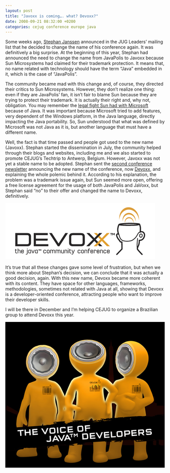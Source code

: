 ```yaml
---
layout: post
title: "Javoxx is coming…. what? Devoxx?"
date: 2008-09-21 08:32:00 +0200
categories: cejug conference europe java
---
```


Some weeks ago, [Stephan Janssen](http://www.devoxx.com/display/JV08/Stephan+Janssen) announced in the JUG Leaders’ mailing list that he decided to change the name of his conference again. It was definitively a big surprise. At the beginning of this year, Stephan had announced the need to change the name from JavaPolis to Javoxx because Sun Microsystems had claimed for their trademark protection. It means that, no name related with technology should have the term “Java” embedded in it, which is the case of “JavaPolis”.

The community became mad with this change and, of course, they directed their critics to Sun Microsystems. However, they don’t realize one thing: even if they are JavaPolis’ fan, it isn’t fair to blame Sun because they are trying to protect their trademark. It is actually their right and, why not, obligation. You may remember the [legal fight Sun had with Microsoft](http://news.bbc.co.uk/1/hi/business/3594397.stm) because of Java. It was important because Microsoft tried to add features, very dependent of the Windows platform, in the Java language, directly impacting the Java portability. So, Sun understood that what was defined by Microsoft was not Java as it is, but another language that must have a different name.

Well, the fact is that time passed and people got used to the new name (Javoxx). Stephan started the dissemination in July, the community helped through their blogs and websites, including me and we also started to promote CEJUG’s Techtrip to Antwerp, Belgium. However, Javoxx was not yet a stable name to be adopted. Stephan sent the [second conference newsletter](http://www.devoxx.com/newsletters/2008/2/index.html) announcing the new name of the conference, now [Devoxx](http://www.devoxx.com/), and explaining the whole polemic behind it. According to his explanation, the problem was a trademark issue again, but Sun seemed more open, offering a free license agreement for the usage of both JavaPolis and JaVoxx, but Stephan said “no” to their offer and changed the name to Devoxx, definitively.

![LogoDevoxx150dpi.jpg](/images/posts/LogoDevoxx150dpi.jpg)

It’s true that all these changes gave some level of frustration, but when we think more about Stephan’s decision, we can conclude that it was actually a good decision, again. With this new name, Devoxx became more coherent with its content. They have space for other languages, frameworks, methodologies, sometimes not related with Java at all, showing that Devoxx is a developer-oriented conference, attracting people who want to improve their developer skills.

I will be there in December and I’m helping CEJUG to organize a Brazilian group to attend Devoxx this year.

![Devoxx08Theme.jpg](/images/posts/Devoxx08Theme.jpg)
